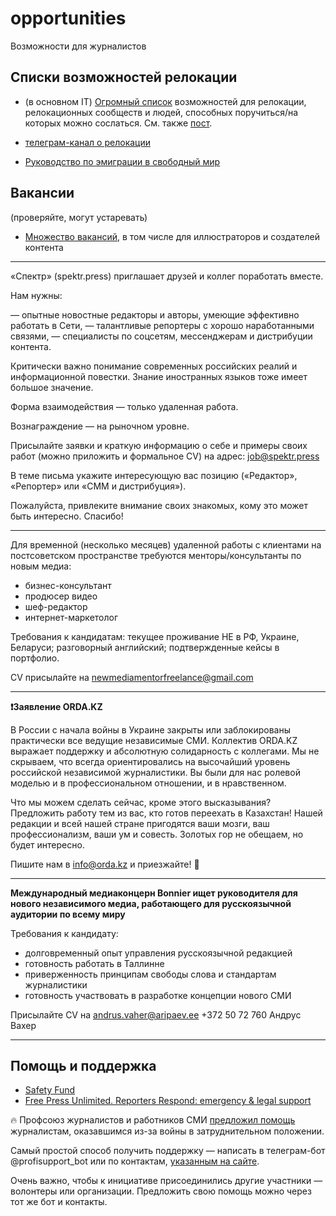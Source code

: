 # opportunities
Возможности для журналистов

## Списки возможностей релокации

- (в основном IT) [Огромный список](https://docs.google.com/spreadsheets/d/1j-Oru60-jq8IxzztKEXX90fwK6DCT4_LuTS_EMLnct8/edit#gid=0) возможностей для релокации, релокационных сообществ и людей, способных поручиться/на которых можно сослаться. См. также [пост](https://www.facebook.com/ksenia.chabanenko/posts/5316536038381226).
- [телеграм-канал о релокации](https://t.me/relocate_info)


- [Руководство по эмиграции в свободный мир](https://equanity.notion.site/equanity/6bb0d8655cf44d25993fb11d14456d5e)


## Вакансии
(проверяйте, могут устаревать)

- [Множество вакансий](https://docs.google.com/spreadsheets/d/1SIIuPBHMfVyj-001W25bbddd0ra3NAt_D-3KFRMxc2U/htmlview), в том числе для иллюстраторов и создателей контента


---

«Спектр» (spektr.press) приглашает друзей и коллег поработать вместе.

Нам нужны:

— опытные новостные редакторы и авторы, умеющие эффективно работать в Сети,
— талантливые репортеры с хорошо наработанными связями,
— специалисты по соцсетям, мессенджерам и дистрибуции контента.

Критически важно понимание современных российских реалий и информационной повестки. Знание иностранных языков тоже имеет большое значение.

Форма взаимодействия — только удаленная работа.

Вознаграждение — на рыночном уровне.

Присылайте заявки и краткую информацию о себе и примеры своих работ (можно приложить и формальное СV) на адрес: job@spektr.press

В теме письма укажите интересующую вас позицию («Редактор», «Репортер» или «СММ и дистрибуция»).

Пожалуйста, привлеките внимание своих знакомых, кому это может быть интересно. Спасибо!

---

Для временной (несколько месяцев) удаленной работы с клиентами на постсоветском пространстве требуются менторы/консультанты по новым медиа:
- бизнес-консультант
- продюсер видео
- шеф-редактор
- интернет-маркетолог

Требования к кандидатам: текущее проживание НЕ в РФ, Украине, Беларуси; разговорный английский; подтвержденные кейсы в портфолио.

СV присылайте на newmediamentorfreelance@gmail.com 

---

**❗️Заявление ORDA.KZ**

В России с начала войны в Украине закрыты или заблокированы практически все ведущие независимые СМИ. Коллектив ORDA.KZ выражает поддержку и абсолютную солидарность с коллегами.  Мы не скрываем, что всегда ориентировались на высочайший уровень российской независимой журналистики. Вы были для нас ролевой моделью и в профессиональном отношении, и в нравственном. 

Что мы можем сделать сейчас, кроме этого высказывания? 
Предложить работу тем из вас, кто готов переехать в Казахстан! Нашей редакции и всей нашей стране пригодятся ваши мозги, ваш профессионализм, ваши ум и совесть. Золотых гор не обещаем, но будет интересно. 

Пишите нам в info@orda.kz и приезжайте! 🤝

---

**Международный медиаконцерн Bonnier ищет руководителя для нового независимого медиа, работающего для русскоязычной аудитории по всему миру**

Требования к кандидату:

- долговременный опыт управления русскоязычной редакцией
- готовность работать в Таллинне
- приверженность принципам свободы слова и стандартам журналистики
- готовность участвовать в разработке концепции нового СМИ

Присылайте CV на andrus.vaher@aripaev.ee
+372 50 72 760
Андрус Вахер

---

## Помощь и поддержка

- [Safety Fund](https://www.mediasupport.org/what-we-do/safety-for-journalists/#safety-fund)
- [Free Press Unlimited. Reporters Respond: emergency & legal support](https://www.freepressunlimited.org/en/projects/reporters-respond-emergency-and-legal-support)


🔥 Профсоюз журналистов и работников СМИ [предложил помощь](https://profjur.org/solidarnost/) журналистам, оказавшимся из-за войны в затруднительном положении.

Самый простой способ получить поддержку — написать в телеграм-бот @profisupport_bot или по контактам, [указанным на сайте](https://profjur.org/about-us/kontakty/).

Очень важно, чтобы к инициативе присоединились другие участники — волонтеры или организации. Предложить свою помощь можно через тот же бот и контакты.
